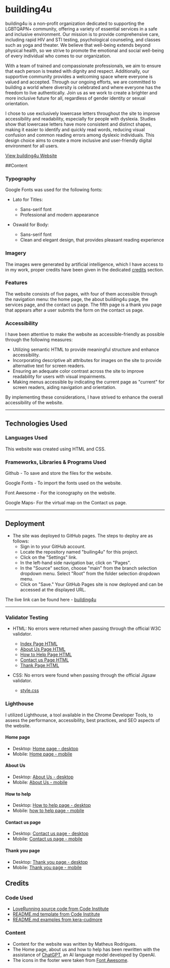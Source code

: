 # building4u

building4u is a non-profit organization dedicated to supporting the LGBTQAPN+ community, offering a variety of essential services in a safe and inclusive environment. Our mission is to provide comprehensive care, including rapid HIV and STI testing, psychological counseling, and classes such as yoga and theater. We believe that well-being extends beyond physical health, so we strive to promote the emotional and social well-being of every individual who comes to our organization.

With a team of trained and compassionate professionals, we aim to ensure that each person is treated with dignity and respect. Additionally, our supportive community provides a welcoming space where everyone is valued and accepted. Through our ongoing efforts, we are committed to building a world where diversity is celebrated and where everyone has the freedom to live authentically. Join us as we work to create a brighter and more inclusive future for all, regardless of gender identity or sexual orientation.

I chose to use exclusively lowercase letters throughout the site to improve accessibility and readability, especially for people with dyslexia. Studies show that lowercase letters have more consistent and distinct shapes, making it easier to identify and quickly read words, reducing visual confusion and common reading errors among dyslexic individuals. This design choice aims to create a more inclusive and user-friendly digital environment for all users.

[View building4u Website](https://github.com/matt-rodrigues/building4you)


##Content

### Typography

Google Fonts was used for the following fonts: 

- Lato for Titles:
  -  Sans-serif font
  -  Professional and modern appearance

- Oswald for Body:
  -  Sans-serif font
  -  Clean and elegant design, that provides pleasant reading experience

### Imagery

The images were generated by artificial intelligence, which I have access to in my work, proper credits have been given in the dedicated [credits](#Credits) section.

### Features 

The website consists of five pages, with four of them accessible through the navigation menu: the home page, the about building4u page, the services page, and the contact us page. The fifth page is a thank you page that appears after a user submits the form on the contact us page.

### Accessibility

I have been attentive to make the website as accessible-friendly as possible through the following measures:

* Utilizing semantic HTML to provide meaningful structure and enhance accessibility.
* Incorporating descriptive alt attributes for images on the site to provide alternative text for screen readers.
* Ensuring an adequate color contrast across the site to improve readability for users with visual impairments.
* Making menus accessible by indicating the current page as "current" for screen readers, aiding navigation and orientation.

By implementing these considerations, I have strived to enhance the overall accessibility of the website.

- - -

## Technologies Used

### Languages Used

This website was created using HTML and CSS.

### Frameworks, Libraries & Programs Used

Github - To save and store the files for the website.

Google Fonts - To import the fonts used on the website.

Font Awesome - For the iconography on the website.

Google Maps- For the virtual map on the Contact us page.

- - -

## Deployment

- The site was deployed to GitHub pages. The steps to deploy are as follows: 
   - Sign in to your GitHub account.
   - Locate the repository named "builing4u" for this project.
   - Click on the "Settings" link.
   - In the left-hand side navigation bar, click on "Pages".
   - In the "Source" section, choose "main" from the branch selection dropdown menu. Select "Root" from the folder selection dropdown menu.
   - Click on "Save." Your GitHub Pages site is now deployed and can be accessed at the displayed URL.

The live link can be found here - [building4u](https://izabellalopes.github.io/checkup-dublin/)  

- - -

### Validator Testing 

- HTML: No errors were returned when passing through the official W3C validator.
  * [Index Page HTML](documents/test/test-homepage.png)
  * [About Us Page HTML](documents/test/test-aboutus.png)
  * [How to Help Page HTML](documents/test/test-howtohelp.png)
  * [Contact us Page HTML](documents/test/test-contactus.png)
  * [Thank Page HTML](documents/test/test-thank.png)
 
- CSS: No errors were found when passing through the official Jigsaw validator.
   * [style.css](documentation/testing/w3c/w3c-css.png)

### Lighthouse

I utilized Lighthouse, a tool available in the Chrome Developer Tools, to assess the performance, accessibility, best practices, and SEO aspects of the website.

#### Home page
- Desktop: [Home page - desktop](documents/screens/lighthouse-home-desktop.png)
- Mobile: [Home page - mobile](documents/screens/lighhouse-homepage-mobile.png)

#### About Us
- Desktop: [About Us - desktop](documents/screens/lighthouse-aboutus-desktop.png)
- Mobile: [About Us - mobile](documents/screens/lightshot-aboutus%20page-mobile.png)

#### How to help
- Desktop: [How to help page - desktop](documents/screens/lighthouse-howtohelp-desktop.png)
- Mobile: [how to help page - mobile](documents/screens/lighthouse-howtohelp-page-mobile.png)

#### Contact us page
- Desktop: [Contact us page - desktop](documents/screens/lighthouse-contactus-desktop.png)
- Mobile: [Contact us page - mobile](documents/screens/lighthouse-contactus-page-mobile.png)

#### Thank you page
- Desktop: [Thank you page - desktop](documents/screens/lighthouse-tankyou-desktop.png)
- Mobile: [Thank you page - mobile](documents/screens/lighthouse-tankyou-mobile.png)

## Credits 

### Code Used

- [LoveRunning source code from Code Institute](https://github.com/Code-Institute-Solutions/love-running-2.0-sourcecode)
- [README.md template from Code Institute](https://github.com/Code-Institute-Solutions/readme-template)
- [README.md examples from kera-cudmore](https://github.com/kera-cudmore/readme-examples/tree/main)

### Content 

- Content for the website was written by Matheus Rodrigues.
- The Home page, about us and how to help has been rewritten with the assistance of [ChatGPT](https://chat.openai.com/), an AI language model developed by OpenAI.
- The icons in the footer were taken from [Font Awesome](https://fontawesome.com/).